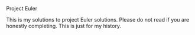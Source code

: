 Project Euler

This is my solutions to project Euler solutions.
Please do not read if you are honestly completing.
This is just for my history.


